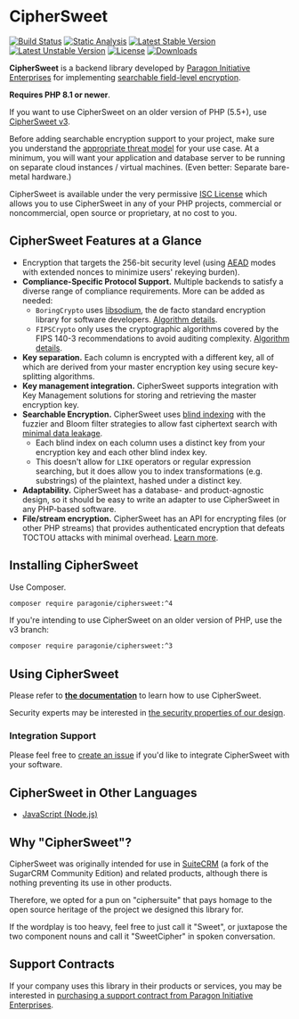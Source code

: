 # CipherSweet

[![Build Status](https://github.com/paragonie/ciphersweet/actions/workflows/ci.yml/badge.svg)](https://github.com/paragonie/ciphersweet/actions)
[![Static Analysis](https://github.com/paragonie/ciphersweet/actions/workflows/psalm.yml/badge.svg)](https://github.com/paragonie/ciphersweet/actions)
[![Latest Stable Version](https://poser.pugx.org/paragonie/ciphersweet/v/stable)](https://packagist.org/packages/paragonie/ciphersweet)
[![Latest Unstable Version](https://poser.pugx.org/paragonie/ciphersweet/v/unstable)](https://packagist.org/packages/paragonie/ciphersweet)
[![License](https://poser.pugx.org/paragonie/ciphersweet/license)](https://packagist.org/packages/paragonie/ciphersweet)
[![Downloads](https://img.shields.io/packagist/dt/paragonie/ciphersweet.svg)](https://packagist.org/packages/paragonie/ciphersweet)

**CipherSweet** is a backend library developed by [Paragon Initiative Enterprises](https://paragonie.com)
for implementing [searchable field-level encryption](https://paragonie.com/blog/2017/05/building-searchable-encrypted-databases-with-php-and-sql).

**Requires PHP 8.1 or newer**.

If you want to use CipherSweet on an older version of PHP (5.5+), use 
[CipherSweet v3](https://github.com/paragonie/ciphersweet/tree/v3.x).

Before adding searchable encryption support to your project, make sure you understand
the [appropriate threat model](https://adamcaudill.com/2016/07/20/threat-modeling-for-applications/)
for your use case. At a minimum, you will want your application and database
server to be running on separate cloud instances / virtual machines.
(Even better: Separate bare-metal hardware.)

CipherSweet is available under the very permissive [ISC License](https://github.com/paragonie/ciphersweet/blob/master/LICENSE)
which allows you to use CipherSweet in any of your PHP projects, commercial
or noncommercial, open source or proprietary, at no cost to you.

## CipherSweet Features at a Glance

* Encryption that targets the 256-bit security level
  (using [AEAD](https://tonyarcieri.com/all-the-crypto-code-youve-ever-written-is-probably-broken) modes
  with extended nonces to minimize users' rekeying burden).
* **Compliance-Specific Protocol Support.** Multiple backends to satisfy a
  diverse range of compliance requirements. More can be added as needed:
  * `BoringCrypto` uses [libsodium](https://download.libsodium.org/doc/), the de
    facto standard encryption library for software developers.
    [Algorithm details](https://ciphersweet.paragonie.com/security#boringcrypto).
  * `FIPSCrypto` only uses the cryptographic algorithms covered by the
    FIPS 140-3 recommendations to avoid auditing complexity.
    [Algorithm details](https://ciphersweet.paragonie.com/security#fipscrypto).
* **Key separation.** Each column is encrypted with a different key, all of which are derived from
  your master encryption key using secure key-splitting algorithms.
* **Key management integration.** CipherSweet supports integration with Key
  Management solutions for storing and retrieving the master encryption key.
* **Searchable Encryption.** CipherSweet uses
  [blind indexing](https://paragonie.com/blog/2017/05/building-searchable-encrypted-databases-with-php-and-sql#solution-literal-search)
  with the fuzzier and Bloom filter strategies to allow fast ciphertext search
  with [minimal data leakage](https://ciphersweet.paragonie.com/php/blind-index-planning). 
  * Each blind index on each column uses a distinct key from your encryption key
    and each other blind index key.
  * This doesn't allow for `LIKE` operators or regular expression searching, but
    it does allow you to index transformations (e.g. substrings) of the plaintext,
    hashed under a distinct key.
* **Adaptability.** CipherSweet has a database- and product-agnostic design, so
  it should be easy to write an adapter to use CipherSweet in any PHP-based
  software.
* **File/stream encryption.** CipherSweet has an API for encrypting files (or
  other PHP streams) that provides authenticated encryption that defeats TOCTOU
  attacks with minimal overhead. [Learn more](https://ciphersweet.paragonie.com/internals/file-encryption).

## Installing CipherSweet

Use Composer.

```bash
composer require paragonie/ciphersweet:^4
```

If you're intending to use CipherSweet on an older version of PHP, use the v3 branch:

```bash
composer require paragonie/ciphersweet:^3
```

## Using CipherSweet

Please refer to **[the documentation](https://ciphersweet.paragonie.com)**
to learn how to use CipherSweet.

Security experts may be interested in [the security properties of our design](https://ciphersweet.paragonie.com/security).

### Integration Support

Please feel free to [create an issue](https://github.com/paragonie/ciphersweet/issues/new)
if you'd like to integrate CipherSweet with your software.

## CipherSweet in Other Languages

* [JavaScript (Node.js)](https://github.com/paragonie/ciphersweet-js)

## Why "CipherSweet"?

CipherSweet was originally intended for use in [SuiteCRM](https://github.com/salesagility/SuiteCRM)
(a fork of the SugarCRM Community Edition) and related products, although
there is nothing preventing its use in other products.

Therefore, we opted for a pun on "ciphersuite" that pays homage to the
open source heritage of the project we designed this library for.

If the wordplay is too heavy, feel free to just call it "Sweet", or juxtapose
the two component nouns and call it "SweetCipher" in spoken conversation.

## Support Contracts

If your company uses this library in their products or services, you may be
interested in [purchasing a support contract from Paragon Initiative Enterprises](https://paragonie.com/enterprise).
